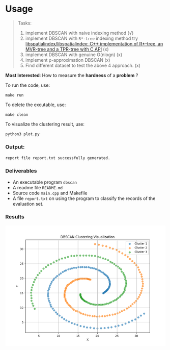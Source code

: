 # Usage

> Tasks: 
>
> 1. implement DBSCAN with naive indexing method (√)
> 2. implement DBSCAN with `R*-tree` indexing method try [libspatialindex/libspatialindex: C++ implementation of R*-tree, an MVR-tree and a TPR-tree with C API](https://github.com/libspatialindex/libspatialindex) (x)
> 3. implement DBSCAN with genuine O(nlogn) (x)
> 4. implement ρ-approximation DBSCAN (x)
> 5. Find different dataset to test the above 4 approach. (x)

**Most Interested**: How to measure the **hardness** of a **problem** ?

To run the code, use:

```
make run
```

To delete the excutable, use:

```
make clean
```

To visualize the clustering result, use:

```
python3 plot.py
```

### Output:

```
report file report.txt successfully generated.
```

### Deliverables

- An executable program `dbscan`
- A readme file `README.md`
- Source code `main.cpp` and Makefile
- A file `report.txt` on using the program to classify the records of the evaluation set.

### Results

![](src/cluser.png)
